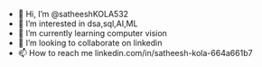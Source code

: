 - 👋 Hi, I’m @satheeshKOLA532
- 👀 I’m interested in dsa,sql,AI,ML
- 🌱 I’m currently learning computer vision
- 💞️ I’m looking to collaborate on linkedin
- 📫 How to reach me linkedin.com/in/satheesh-kola-664a661b7

<!---
satheeshKOLA532/satheeshKOLA532 is a ✨ special ✨ repository because its `README.md` (this file) appears on your GitHub profile.
You can click the Preview link to take a look at your changes.
--->
